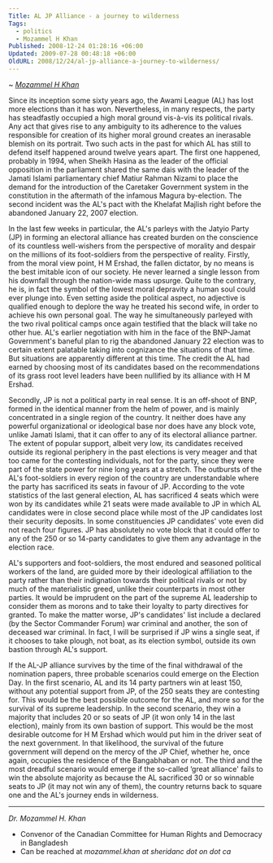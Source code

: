 ```yaml
---
Title: AL JP Alliance - a journey to wilderness
Tags:
  - politics
  - Mozammel H Khan
Published: 2008-12-24 01:28:16 +06:00
Updated: 2009-07-28 00:48:18 +06:00
OldURL: 2008/12/24/al-jp-alliance-a-journey-to-wilderness/
---
```


~ *[Mozammel H Khan](https://gold.mukto-mona.com/Articles/mozammel/index.html)* 


Since its inception some sixty years ago, the Awami League (AL) has lost more elections than it has won. Nevertheless, in many respects, the party has steadfastly occupied a high moral ground vis-à-vis its political rivals. Any act that gives rise to any ambiguity to its adherence to the values responsible for creation of its higher moral ground creates an inerasable blemish on its portrait. Two such acts in the past for which AL has still to defend itself happened around twelve years apart. The first one happened, probably in 1994, when Sheikh Hasina as the leader of the official opposition in the parliament shared the same dais with the leader of the Jamati Islami parliamentary chief Matiur Rahman Nizami to place the demand for the introduction of the Caretaker Government system in the constitution in the aftermath of the infamous Magura by-election. The second incident was the AL's pact with the Khelafat Majlish right before the abandoned January 22, 2007 election.  


In the last few weeks in particular, the AL's parleys with the Jatyio Party (JP) in forming an electoral alliance has created burden on the conscience of its countless well-wishers from the perspective of morality and despair on the  millions of its foot-soldiers from the perspective of reality. Firstly, from the moral view point, H M Ershad, the fallen dictator, by no means is the best imitable icon of our society. He never learned a single lesson from his downfall through the nation-wide mass upsurge. Quite to the contrary, he is, in fact the symbol of the lowest moral depravity a human soul could ever plunge into. Even setting aside the political aspect, no adjective is qualified enough to deplore the way he treated his second wife, in order to achieve his own personal goal. The way he simultaneously parleyed with the two rival political camps once again testified that the black will take no other hue. AL's earlier negotiation with him in the face of the BNP-Jamat Government's baneful plan to rig the abandoned January 22 election was to certain extent palatable taking into cognizance the situations of that time. But situations are apparently different at this time. The credit the AL had earned by choosing most of its candidates based on the recommendations of its grass root level leaders have been nullified by its alliance with H M Ershad.  


Secondly, JP is not a political party in real sense. It is an off-shoot of BNP, formed in the identical manner from the helm of power, and is mainly concentrated in a single region of the country. It neither does have any powerful organizational or ideological base nor does have any block vote, unlike Jamati Islami, that it can offer to any of its electoral alliance partner. The extent of popular support, albeit very low, its candidates received outside its regional periphery in the past elections is very meager and that too came for the contesting individuals, not for the party, since they were part of the state power for nine long years at a stretch. The outbursts of the AL's foot-soldiers in every region of the country are understandable where the party has sacrificed its seats in favour of JP. According to the vote statistics of the last general election, AL has sacrificed 4 seats which were won by its candidates while 21 seats were made available to JP in which AL candidates were in close second place while most of the JP candidates lost their security deposits. In some constituencies JP candidates' vote even did not reach four figures. JP has absolutely no vote block that it could offer to any of the 250 or so 14-party candidates to give them any advantage in the election race.  


AL's supporters and foot-soldiers, the most endured and seasoned political workers of the land, are guided more by their ideological affiliation to the party rather than their indignation towards their political rivals or not by much of the materialistic greed, unlike their counterparts in most other parties. It would be imprudent on the part of the supreme AL leadership to consider them as morons and to take their loyalty to party directives for granted. To make the matter worse, JP's candidates' list include a declared (by the Sector Commander Forum) war criminal and another, the son of deceased war criminal. In fact, I will be surprised if JP wins a single seat, if it chooses to take plough, not boat, as its election symbol, outside its own bastion through AL's support.  


If the AL-JP alliance survives by the time of the final withdrawal of the nomination papers, three probable scenarios could emerge on the Election Day. In the first scenario, AL and its 14 party partners win at least 150, without any potential support from JP, of the 250 seats they are contesting for. This would be the best possible outcome for the AL, and more so for the survival of its supreme leadership. In the second scenario, they win a majority that includes 20 or so seats of JP (it won only 14 in the last election), mainly from its own bastion of support. This would be the most desirable outcome for H M Ershad which would put him in the driver seat of the next government. In that likelihood, the survival of the future government will depend on the mercy of the JP Chief, whether he, once again, occupies the residence of the Bangabhaban or not. The third and the most dreadful scenario would emerge if the so-called ‘great alliance' fails to win the absolute majority as because the AL sacrificed 30 or so winnable seats to JP (it may not win any of them), the country returns back to square one and the AL's journey ends in wilderness.  

----
*Dr. Mozammel H. Khan*  
- Convenor of the Canadian Committee for Human Rights and Democracy in Bangladesh
- Can be reached at *mozammel.khan at sheridanc dot on dot ca*
